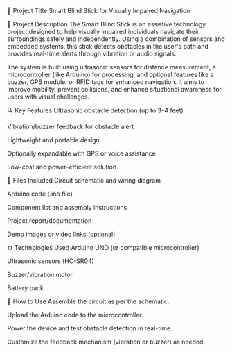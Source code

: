 📌 Project Title
Smart Blind Stick for Visually Impaired Navigation

📝 Project Description
The Smart Blind Stick is an assistive technology project designed to help visually impaired individuals navigate their surroundings safely and independently. Using a combination of sensors and embedded systems, this stick detects obstacles in the user's path and provides real-time alerts through vibration or audio signals.

The system is built using ultrasonic sensors for distance measurement, a microcontroller (like Arduino) for processing, and optional features like a buzzer, GPS module, or RFID tags for enhanced navigation. It aims to improve mobility, prevent collisions, and enhance situational awareness for users with visual challenges.

🔍 Key Features
Ultrasonic obstacle detection (up to 3–4 feet)

Vibration/buzzer feedback for obstacle alert

Lightweight and portable design

Optionally expandable with GPS or voice assistance

Low-cost and power-efficient solution

📁 Files Included
Circuit schematic and wiring diagram

Arduino code (.ino file)

Component list and assembly instructions

Project report/documentation

Demo images or video links (optional)

⚙️ Technologies Used
Arduino UNO (or compatible microcontroller)

Ultrasonic sensors (HC-SR04)

Buzzer/vibration motor

Battery pack

🚀 How to Use
Assemble the circuit as per the schematic.

Upload the Arduino code to the microcontroller.

Power the device and test obstacle detection in real-time.

Customize the feedback mechanism (vibration or buzzer) as needed.
